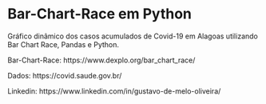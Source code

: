 # Bar-Chart-Race em Python

<p> Gráfico dinâmico dos casos acumulados de Covid-19 em Alagoas utilizando Bar Chart Race, Pandas e Python. </p> 
<p> </p>
<p> Bar-Chart-Race: https://www.dexplo.org/bar_chart_race/ </p>
<p> Dados: https://covid.saude.gov.br/ </p>
<p> Linkedin: https://www.linkedin.com/in/gustavo-de-melo-oliveira/ </p>
